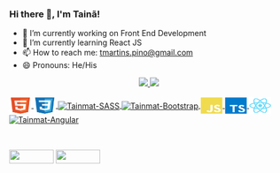 ### Hi there 👋, I'm Tainã!

- 🔭 I’m currently working on Front End Development
- 🌱 I’m currently learning React JS
- 📫 How to reach me: tmartins.pino@gmail.com
- 😄 Pronouns: He/His

<div align="center">
  <a href="https://github.com/Tainmat">
  <img height="180em" src="https://github-readme-stats.vercel.app/api?username=Tainmat&show_icons=true&theme=dracula&include_all_commits=true&count_private=true"/>
  <img height="180em" src="https://github-readme-stats.vercel.app/api/top-langs/?username=Tainmat&layout=compact&langs_count=7&theme=dracula"/>
</div>
<div style="display: inline_block"><br>
  <img align="center" alt="Tainmat-HTML" height="30" width="40" src="https://raw.githubusercontent.com/devicons/devicon/master/icons/html5/html5-original.svg">
  <img align="center" alt="Tainmat-CSS" height="30" width="40" src="https://raw.githubusercontent.com/devicons/devicon/master/icons/css3/css3-original.svg">
  <img align="center" alt="Tainmat-SASS" height="30" width="40" src="https://cdn.jsdelivr.net/gh/devicons/devicon/icons/sass/sass-original.svg">
  <img align="center" alt="Tainmat-Bootstrap" height="30" width="40" src="https://cdn.jsdelivr.net/gh/devicons/devicon/icons/bootstrap/bootstrap-original.svg">
  <img align="center" alt="Tainmat-Js" height="30" width="40" src="https://raw.githubusercontent.com/devicons/devicon/master/icons/javascript/javascript-plain.svg">
  <img align="center" alt="Tainmat-Ts" height="30" width="40" src="https://raw.githubusercontent.com/devicons/devicon/master/icons/typescript/typescript-plain.svg">
  <img align="center" alt="Tainmat-React" height="30" width="40" src="https://raw.githubusercontent.com/devicons/devicon/master/icons/react/react-original.svg">
  <img align="center" alt="Tainmat-Angular" height="30" width="40" src="https://cdn.jsdelivr.net/gh/devicons/devicon/icons/angularjs/angularjs-original.svgg">
</div>
  
  ##
  <br>
<div> 
  <a href = "mailto:tmartins.pino@gmail.com"><img height="25" width="80" src="https://img.shields.io/badge/-Gmail-%23333?style=for-the-badge&logo=gmail&logoColor=white" target="_blank"></a>
  <a href="https://www.linkedin.com/in/tainã-pino-a3317916b/" target="_blank"><img height="25" width="80" src="https://img.shields.io/badge/-LinkedIn-%230077B5?style=for-the-badge&logo=linkedin&logoColor=white" target="_blank"></a> 
 
</div>
  
  
